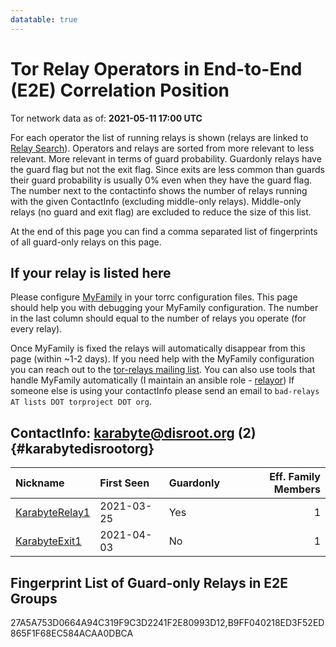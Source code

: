 ```yaml
---
datatable: true
---
```



# Tor Relay Operators in End-to-End (E2E) Correlation Position

Tor network data as of: **2021-05-11 17:00 UTC**

For each operator the list of running relays is shown (relays are linked to [Relay Search](https://metrics.torproject.org/rs.html)).
Operators and relays are sorted from more relevant to less relevant. More relevant in terms of guard probability.
Guardonly relays have the guard flag but not the exit flag.
Since exits are less common than guards their guard probability is usually 0% even when they have the guard flag.
The number next to the contactinfo shows the number of relays running with the given ContactInfo (excluding middle-only relays).
Middle-only relays (no guard and exit flag) are excluded to reduce the size of this list.

At the end of this page you can find a comma separated list of fingerprints of all guard-only relays on this page.

## If your relay is listed here
Please configure [MyFamily](https://www.torproject.org/docs/tor-manual.html.en#MyFamily) in your torrc configuration files.
This page should help you with debugging your MyFamily configuration. The number in the last column should equal to the number of
relays you operate (for every relay).

Once MyFamily is fixed the relays will automatically disappear from this page (within ~1-2 days).
If you need help with the MyFamily configuration you can reach out to the
[tor-relays mailing list](https://lists.torproject.org/cgi-bin/mailman/listinfo/tor-relays).
You can also use tools that handle MyFamily automatically (I maintain an ansible role - 
[relayor](https://medium.com/@nusenu/deploying-tor-relays-with-ansible-6612593fa34d))
If someone else is using your contactInfo please send an email to ```bad-relays AT lists DOT torproject DOT org```.


## ContactInfo: karabyte@disroot.org (2) {#karabytedisrootorg}

| Nickname                                                                                                  | First Seen   | Guardonly   |   Eff. Family Members |
|:----------------------------------------------------------------------------------------------------------|:-------------|:------------|----------------------:|
| [KarabyteRelay1](https://metrics.torproject.org/rs.html#details/B9FF040218ED3F52ED865F1F68EC584ACAA0DBCA) | 2021-03-25   | Yes         |                     1 |
| [KarabyteExit1](https://metrics.torproject.org/rs.html#details/3367BFB7140BDF16C72A9A5A1CF757E993998D2A)  | 2021-04-03   | No          |                     1 |


## Fingerprint List of Guard-only Relays in E2E Groups

27A5A753D0664A94C319F9C3D2241F2E80993D12,B9FF040218ED3F52ED865F1F68EC584ACAA0DBCA
